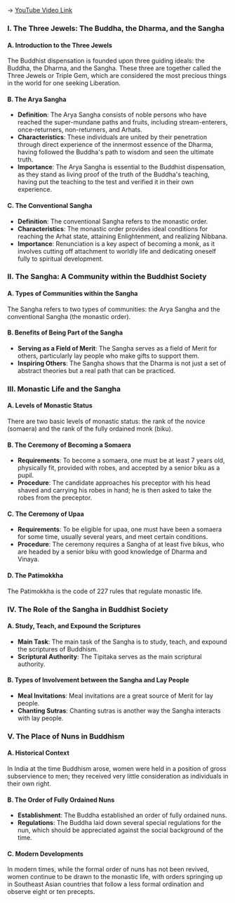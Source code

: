 -> [YouTube Video Link](https://www.youtube.com/watch?v=f33wV9ZkEhk&list=PL87WdHjb9rqU3hdbwLCE_9qwsGUq3IfEg&index=10&pp=iAQB)

### I. The Three Jewels: The Buddha, the Dharma, and the Sangha
#### A. Introduction to the Three Jewels

The Buddhist dispensation is founded upon three guiding ideals: the Buddha, the Dharma, and the Sangha. These three are together called the Three Jewels or Triple Gem, which are considered the most precious things in the world for one seeking Liberation.

#### B. The Arya Sangha
- **Definition**: The Arya Sangha consists of noble persons who have reached the super-mundane paths and fruits, including stream-enterers, once-returners, non-returners, and Arhats.
- **Characteristics**: These individuals are united by their penetration through direct experience of the innermost essence of the Dharma, having followed the Buddha's path to wisdom and seen the ultimate truth.
- **Importance**: The Arya Sangha is essential to the Buddhist dispensation, as they stand as living proof of the truth of the Buddha's teaching, having put the teaching to the test and verified it in their own experience.

#### C. The Conventional Sangha
- **Definition**: The conventional Sangha refers to the monastic order.
- **Characteristics**: The monastic order provides ideal conditions for reaching the Arhat state, attaining Enlightenment, and realizing Nibbana.
- **Importance**: Renunciation is a key aspect of becoming a monk, as it involves cutting off attachment to worldly life and dedicating oneself fully to spiritual development.

### II. The Sangha: A Community within the Buddhist Society
#### A. Types of Communities within the Sangha

The Sangha refers to two types of communities: the Arya Sangha and the conventional Sangha (the monastic order).

#### B. Benefits of Being Part of the Sangha

- **Serving as a Field of Merit**: The Sangha serves as a field of Merit for others, particularly lay people who make gifts to support them.
- **Inspiring Others**: The Sangha shows that the Dharma is not just a set of abstract theories but a real path that can be practiced.

### III. Monastic Life and the Sangha
#### A. Levels of Monastic Status

There are two basic levels of monastic status: the rank of the novice (somaera) and the rank of the fully ordained monk (biku).

#### B. The Ceremony of Becoming a Somaera

- **Requirements**: To become a somaera, one must be at least 7 years old, physically fit, provided with robes, and accepted by a senior biku as a pupil.
- **Procedure**: The candidate approaches his preceptor with his head shaved and carrying his robes in hand; he is then asked to take the robes from the preceptor.

#### C. The Ceremony of Upaa

- **Requirements**: To be eligible for upaa, one must have been a somaera for some time, usually several years, and meet certain conditions.
- **Procedure**: The ceremony requires a Sangha of at least five bikus, who are headed by a senior biku with good knowledge of Dharma and Vinaya.

#### D. The Patimokkha

The Patimokkha is the code of 227 rules that regulate monastic life.

### IV. The Role of the Sangha in Buddhist Society
#### A. Study, Teach, and Expound the Scriptures

- **Main Task**: The main task of the Sangha is to study, teach, and expound the scriptures of Buddhism.
- **Scriptural Authority**: The Tipitaka serves as the main scriptural authority.

#### B. Types of Involvement between the Sangha and Lay People

- **Meal Invitations**: Meal invitations are a great source of Merit for lay people.
- **Chanting Sutras**: Chanting sutras is another way the Sangha interacts with lay people.

### V. The Place of Nuns in Buddhism
#### A. Historical Context

In India at the time Buddhism arose, women were held in a position of gross subservience to men; they received very little consideration as individuals in their own right.

#### B. The Order of Fully Ordained Nuns

- **Establishment**: The Buddha established an order of fully ordained nuns.
- **Regulations**: The Buddha laid down several special regulations for the nun, which should be appreciated against the social background of the time.

#### C. Modern Developments

In modern times, while the formal order of nuns has not been revived, women continue to be drawn to the monastic life, with orders springing up in Southeast Asian countries that follow a less formal ordination and observe eight or ten precepts.